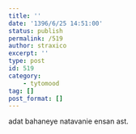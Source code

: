 ```yaml
---
title: ''
date: '1396/6/25 14:51:00'
status: publish
permalink: /519
author: straxico
excerpt: ''
type: post
id: 519
category:
    - tytomood
tag: []
post_format: []
---
```

adat bahaneye natavanie ensan ast.